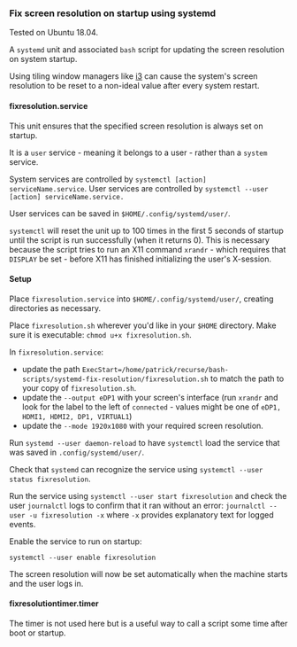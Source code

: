 ### Fix screen resolution on startup using systemd
Tested on Ubuntu 18.04.

A `systemd` unit and associated `bash` script for updating the screen resolution on system startup.

Using tiling window managers like [i3](https://i3wm.org/) can cause the system's screen resolution to be reset to a non-ideal value after every system restart.

#### fixresolution.service
This unit ensures that the specified screen resolution is always set on startup.

It is a `user` service - meaning it belongs to a user - rather than a `system` service.

System services are controlled by `systemctl [action] serviceName.service`. User services are controlled by `systemctl --user [action] serviceName.service.`

User services can be saved in `$HOME/.config/systemd/user/`.

`systemctl` will reset the unit up to 100 times in the first 5 seconds of startup until the script is run successfully (when it returns 0). This is necessary because the script tries to run an X11 command `xrandr` - which requires that `DISPLAY` be set - before X11 has finished initializing the user's X-session.

#### Setup
Place `fixresolution.service` into `$HOME/.config/systemd/user/`, creating directories as necessary.

Place `fixresolution.sh` wherever you'd like in your `$HOME` directory. Make sure it is executable: `chmod u+x fixresolution.sh`.

In `fixresolution.service`:

- update the path `ExecStart=/home/patrick/recurse/bash-scripts/systemd-fix-resolution/fixresolution.sh` to match the path to your copy of `fixresolution.sh`.
- update the `--output eDP1` with your screen's interface (run `xrandr` and look for the label to the left of `connected` - values might be one of `eDP1, HDMI1, HDMI2, DP1, VIRTUAL1`)
- update the `--mode 1920x1080` with your required screen resolution.

Run `systemd --user daemon-reload` to have `systemctl` load the service that was saved in `.config/systemd/user/`.

Check that `systemd` can recognize the service using `systemctl --user status fixresolution`.

Run the service using `systemctl --user start fixresolution` and check the user `journalctl` logs to confirm that it ran without an error: `journalctl --user -u fixresolution -x` where `-x` provides explanatory text for logged events.

Enable the service to run on startup:

```
systemctl --user enable fixresolution
```

The screen resolution will now be set automatically when the machine starts and the user logs in.

#### fixresolutiontimer.timer
The timer is not used here but is a useful way to call a script some time after boot or startup.
